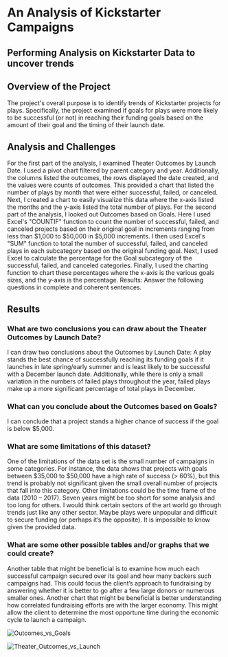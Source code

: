 # An Analysis of Kickstarter Campaigns
## Performing Analysis on Kickstarter Data to uncover trends
## Overview of the Project
The project's overall purpose is to identify trends of Kickstarter projects for plays. Specifically, the project examined if goals for plays were more likely to be successful (or not) in reaching their funding goals based on the amount of their goal and the timing of their launch date. 
## Analysis and Challenges
For the first part of the analysis, I examined Theater Outcomes by Launch Date. I used a pivot chart filtered by parent category and year. Additionally, the columns listed the outcomes, the rows displayed the date created, and the values were counts of outcomes. This provided a chart that listed the number of plays by month that were either successful, failed, or canceled. Next, I created a chart to easily visualize this data where the x-axis listed the months and the y-axis listed the total number of plays. 
For the second part of the analysis, I looked out Outcomes based on Goals. Here I used Excel's "COUNTIF" function to count the number of successful, failed, and canceled projects based on their original goal in increments ranging from less than $1,000 to $50,000 in $5,000 increments. I then used Excel's "SUM" function to total the number of successful, failed, and canceled plays in each subcategory based on the original funding goal. Next, I used Excel to calculate the percentage for the Goal subcategory of the successful, failed, and canceled categories. Finally, I used the charting function to chart these percentages where the x-axis is the various goals sizes, and the y-axis is the percentage.  Results: Answer the following questions in complete and coherent sentences.
## Results
### What are two conclusions you can draw about the Theater Outcomes by Launch Date? 
I can draw two conclusions about the Outcomes by Launch Date: A play stands the best chance of successfully reaching its funding goals if it launches in late spring/early summer and is least likely to be successful with a December launch date. Additionally, while there is only a small variation in the numbers of failed plays throughout the year, failed plays make up a more significant percentage of total plays in December.
### What can you conclude about the Outcomes based on Goals?
I can conclude that a project stands a higher chance of success if the goal is below $5,000.
### What are some limitations of this dataset?
One of the limitations of the data set is the small number of campaigns in some categories. For instance, the data shows that projects with goals between $35,000 to $50,000 have a high rate of success (> 60%), but this trend is probably not significant given the small overall number of projects that fall into this category. Other limitations could be the time frame of the data (2010 – 2017). Seven years might be too short for some analysis and too long for others. I would think certain sectors of the art world go through trends just like any other sector. Maybe plays were unpopular and difficult to secure funding (or perhaps it’s the opposite). It is impossible to know given the provided data.
### What are some other possible tables and/or graphs that we could create?
Another table that might be beneficial is to examine how much each successful campaign secured over its goal and how many backers such campaigns had. This could focus the client’s approach to fundraising by answering whether it is better to go after a few large donors or numerous smaller ones. Another chart that might be beneficial is better understanding how correlated fundraising efforts are with the larger economy. This might allow the client to determine the most opportune time during the economic cycle to launch a campaign.

![Outcomes_vs_Goals](https://user-images.githubusercontent.com/100163289/158080698-99521143-5212-4a9e-b873-3779ff12918e.png)

![Theater_Outcomes_vs_Launch](https://user-images.githubusercontent.com/100163289/158080719-a051e7f0-6934-4d97-a692-2d843be2e518.png)
